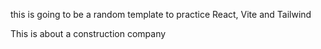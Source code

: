 this is going to be a random template to practice React, Vite and Tailwind

This is about a construction company
